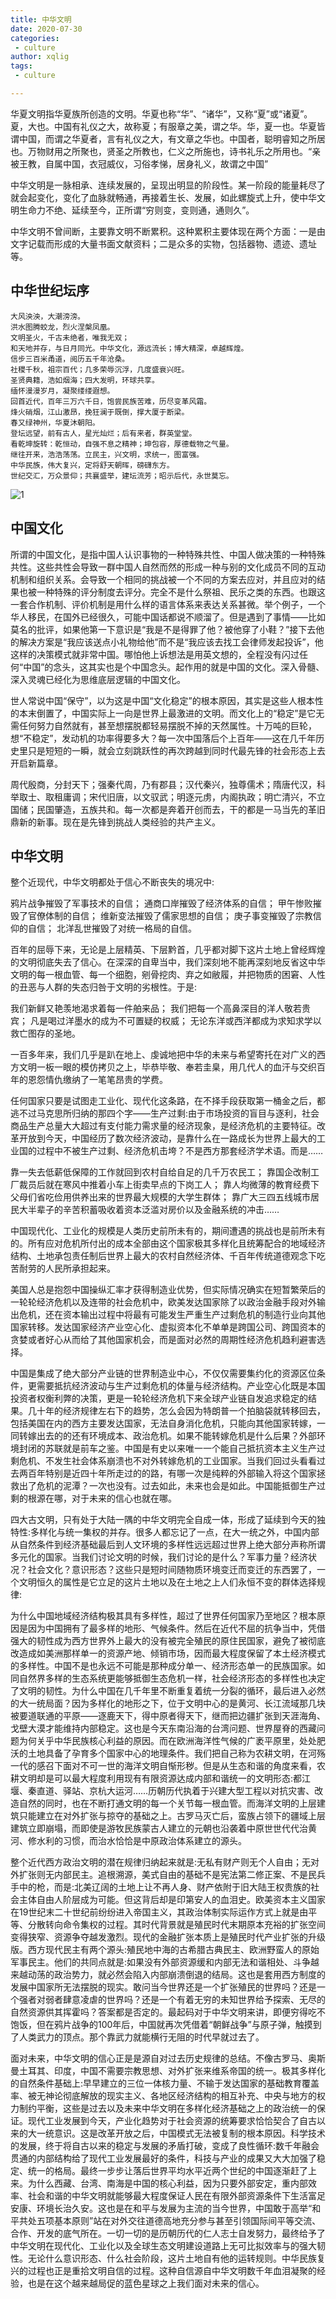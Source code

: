 ```yaml
---
title: 中华文明
date: 2020-07-30
categories:
 - culture
author: xqlig
tags:
 - culture

---
```


华夏文明指华夏族所创造的文明。华夏也称“华”、“诸华”，又称“夏”或“诸夏”。
夏，大也。中国有礼仪之大，故称夏；有服章之美，谓之华。华，夏一也。华夏皆谓中国，而谓之华夏者，言有礼仪之大，有文章之华也。中国者，聪明睿知之所居也。万物财用之所聚也，贤圣之所教也，仁义之所施也，诗书礼乐之所用也。“亲被王教，自属中国，衣冠威仪，习俗孝悌，居身礼义，故谓之中国”

中华文明是一脉相承、连续发展的，呈现出明显的阶段性。某一阶段的能量耗尽了就会起变化，变化了血脉就畅通，再接着生长、发展，如此螺旋式上升，使中华文明生命力不绝、延续至今，正所谓“穷则变，变则通，通则久”。

中华文明不曾间断，主要靠文明不断累积。这种累积主要体现在两个方面：一是由文字记载而形成的大量书面文献资料；二是众多的实物，包括器物、遗迹、遗址等。

<!-- more -->

## 中华世纪坛序

```
大风泱泱，大潮滂滂。
洪水图腾蛟龙，烈火涅槃凤凰。
文明圣火，千古未绝者，唯我无双；
和天地并存，与日月同光。中华文化，源远流长；博大精深，卓越辉煌。
信步三百米甬道，阅历五千年沧桑。
社稷千秋，祖宗百代；几多荣辱沉浮，几度盛衰兴旺。
圣贤典籍，浩如烟海；四大发明，环球共享。
缅怀漫漫岁月，凝聚缕缕遐想。
回首近代，百年三万六千日，饱尝民族苦难，历尽变革风霜。
烽火硝烟，江山激昂，挽狂澜于既倒，撑大厦于断梁。
春又绿神州，华夏沐朝阳。
登坛远望，前有古人，星光灿烂；后有来者，群英堂堂。
看乾坤旋转：乾恒动，自强不息之精神；坤包容，厚德载物之气量。
继往开来，浩浩荡荡。立民主，兴文明，求统一，图富强。
中华民族，伟大复兴，定将舒天朝晖，磅礴东方。
世纪交汇，万众景仰；共襄盛举，建坛流芳；昭示后代，永世莫忘。
```

![1](../images/cul-1.jpg)

## 中国文化

所谓的中国文化，是指中国人认识事物的一种特殊共性、中国人做决策的一种特殊共性。这些共性会导致一群中国人自然而然的形成一种与别的文化成员不同的互动机制和组织关系。会导致一个相同的挑战被一个不同的方案去应对，并且应对的结果也被一种特殊的评分制度去评分。完全不是什么祭祖、民乐之类的东西。也跟这一套合作机制、评价机制是用什么样的语言体系来表达关系甚微。举个例子，一个华人移民，在国外已经很久，可能中国话都说不顺溜了。但是遇到了事情——比如莫名的批评，如果他第一下意识是“我是不是得罪了他？被他穿了小鞋？”接下去他的解决方案是“我应该送点小礼物给他”而不是“我应该去找工会律师发起投诉”，他这样的决策模式就非常中国。哪怕他上诉想法是用英文想的，全程没有闪过任何“中国”的念头，这其实也是个中国念头。起作用的就是中国的文化。深入骨髓、深入灵魂已经化为思维底层逻辑的中国文化。


世人常说中国“保守”，以为这是中国“文化稳定”的根本原因，其实是这些人根本性的本末倒置了，中国实际上一向是世界上最激进的文明。而文化上的“稳定”是它无需任何努力自然就有，甚至想摆脱都轻易摆脱不掉的天然属性。十万吨的巨轮，想“不稳定”，发动机的功率得要多大？每一次中国落后个上百年——这在几千年历史里只是短短的一瞬，就会立刻跳跃性的再次跨越到同时代最先锋的社会形态上去开启新篇章。

周代殷商，分封天下；强秦代周，乃有郡县；汉代秦兴，独尊儒术；隋唐代汉，科举取士、取租庸调；宋代旧唐，以文驭武；明逐元虏，内阁执政；明亡清兴，不立国储；民国肇造，五族共和。每一次都是奔着开创而去，干的都是一马当先的革旧鼎新的新事。现在是先锋到挑战人类经验的共产主义。

## 中华文明

整个近现代，中华文明都处于信心不断丧失的境况中:

鸦片战争摧毁了军事技术的自信；
通商口岸摧毁了经济体系的自信；
甲午惨败摧毁了官僚体制的自信；
维新变法摧毁了儒家思想的自信；
庚子事变摧毁了宗教信仰的自信；
北洋乱世摧毁了对统一格局的自信。

百年的屈辱下来，无论是上层精英、下层黔首，几乎都对脚下这片土地上曾经辉煌的文明彻底失去了信心。在深深的自卑当中，我们深刻地不能再深刻地反省这中华文明的每一根血管、每一个细胞，剜骨挖肉、弃之如敝履，并把物质的困窘、人性的丑恶与人群的失态归咎于文明的劣根性。于是:

我们新鲜又艳羡地渴求着每一件舶来品；
我们把每一个高鼻深目的洋人敬若贵宾；
凡是喝过洋墨水的成为不可置疑的权威；
无论东洋或西洋都成为求知求学以救亡图存的圣地。

一百多年来，我们几乎是趴在地上、虔诚地把中华的未来与希望寄托在对广义的西方文明一板一眼的模仿拷贝之上，毕恭毕敬、奉若圭臬，用几代人的血汗与交织百年的恩怨情仇缴纳了一笔笔昂贵的学费。

任何国家只要是试图走工业化、现代化这条路，在不择手段获取第一桶金之后，都逃不过马克思所归纳的那四个字——生产过剩:由于市场投资的盲目与逐利，社会商品生产总量大大超过有支付能力需求量的经济现象，是经济危机的主要特征。改革开放到今天，中国经历了数次经济波动，是靠什么在一路成长为世界上最大的工业国的过程中不被生产过剩、经济危机击垮？不是西方那套经济学术语。而是……

靠一失去低薪低保障的工作就回到农村自给自足的几千万农民工；
靠国企改制工厂裁员后就在寒风中推着小车上街卖早点的下岗工人；
靠人均微薄的教育经费下父母们省吃俭用供养出来的世界最大规模的大学生群体；
靠广大三四五线城市居民大半辈子的辛苦积蓄吸收着资本泛滥对房价以及金融系统的冲击……

中国现代化、工业化的规模是人类历史前所未有的，期间遭遇的挑战也是前所未有的。所有应对危机所付出的成本全部由这个国家极其多样化且统筹配合的地域经济结构、土地承包责任制后世界上最大的农村自然经济体、千百年传统道德观念下吃苦耐劳的人民所承担起来。

美国人总是抱怨中国操纵汇率才获得制造业优势，但实际情况确实在短暂繁荣后的一轮轮经济危机以及连带的社会危机中，欧美发达国家除了以政治金融手段对外输出危机，还在资本输出过程中将最有可能发生严重生产过剩危机的制造行业向其他国家转移。发达国家经济产业空心化、虚拟资本化不单单是跨国公司、跨国资本的贪婪或者好心从而给了其他国家机会，而是面对必然的周期性经济危机趋利避害选择。

中国是集成了绝大部分产业链的世界制造业中心，不仅仅需要集约化的资源区位条件，更需要抵抗经济波动与生产过剩危机的体量与经济结构。产业空心化既是本国投资者权衡利弊的决策，更是一轮轮经济危机下来全球产业链自发追求稳定的结果。几十年的经济规律左右下的趋势，怎么会因为特朗普一个拍脑袋就转移回去，包括美国在内的西方主要发达国家，无法自身消化危机，只能向其他国家转嫁，一同转嫁出去的的还有环境成本、政治危机。如果不能转嫁危机是什么后果？外部环境封闭的苏联就是前车之鉴。中国是有史以来唯一一个能自己抵抗资本主义生产过剩危机、不发生社会体系崩溃也不对外转嫁危机的工业国家。当我们回过头看看过去两百年特别是近四十年所走过的的路，有哪一次是纯粹的外部输入将这个国家拯救出了危机的泥潭？一次也没有。过去如此，未来也会是如此。中国能抵御生产过剩的根源在哪，对于未来的信心也就在哪。

四大古文明，只有处于大陆一隅的中华文明完全自成一体，形成了延续到今天的独特性:多样化与统一集权的并存。很多人都忘记了一点，在大一统之外，中国内部从自然条件到经济基础最后到人文环境的多样性远远超过世界上绝大部分声称所谓多元化的国家。当我们讨论文明的时候，我们讨论的是什么？军事力量？经济状况？社会文化？意识形态？这些只是短时间随物质环境变迁而变迁的东西罢了，一个文明恒久的属性是它立足的这片土地以及在土地之上人们永恒不变的群体选择规律:

为什么中国地域经济结构极其具有多样性，超过了世界任何国家乃至地区？根本原因是因为中国拥有了最多样的地形、气候条件。然后在近代不屈的抗争当中，凭借强大的韧性成为西方世界外上最大的没有被完全殖民的原住民国家，避免了被彻底改造成如美洲那样单一的资源产地、倾销市场，因而最大程度保留了本土经济模式的多样性。中国不是也永远不可能是那种成分单一、经济形态单一的民族国家。如同自然界多样的生态系统更能够抵御生态危机一样，社会经济形态的多样性也决定了文明的韧性。为什么中国在几千年里不断重复着统一分裂的循环，最后进入必然的大一统局面？因为多样化的地形之下，位于文明中心的是黄河、长江流域那几块被要道联通的平原——逐鹿天下，得中原者得天下，继而把边疆扩张到天涯海角、戈壁大漠才能维持内部稳定。这也是今天东南沿海的台湾问题、世界屋脊的西藏问题为何关乎中华民族核心利益的原因。而在欧洲海洋性气候的广袤平原里，处处肥沃的土地具备了孕育多个国家中心的地理条件。我们把自己称为农耕文明，在河殇一代的感召下面对不可一世的海洋文明自惭形秽。但是从生态和谐的角度来看，农耕文明却是可以最大程度利用现有有限资源达成内部和谐统一的文明形态:都江堰、秦直道、驿站、京杭大运河……历朝历代执着于兴建大型工程以对抗灾害、改造自然的同时，也在不断打通文明的每一个关节每一根血管。而海洋文明的上层建筑只能建立在对外扩张与掠夺的基础之上。古罗马灭亡后，蛮族占领下的疆域上层建筑立即崩塌，而即使是游牧民族蒙古人建立的元朝也沿袭着中原世世代代治黄河、修水利的习惯，而治水恰恰是中原政治体系建立的源头。

整个近代西方政治文明的潜在规律归纳起来就是:无私有财产则无个人自由；无对外扩张则无内部民主。追根溯源，美式自由的基础不是宪法第二修正案、不是民兵手中的枪，而是:北美辽阔的土地上让不再人身、财产依附于旧大陆王权贵族的社会主体自由人阶层成为可能。但这背后却是印第安人的血泪史。欧美资本主义国家在19世纪末二十世纪前纷纷进入帝国主义，其政治体制实际运作方式上就是由平等、分散转向命令集权的过程。其时代背景就是殖民时代末期原本充裕的扩张空间变得狭窄、资源争夺越发激烈。现代的金融扩张本质上是殖民时代产业扩张的升级版。西方现代民主有两个源头:殖民地中海的古希腊古典民主、欧洲野蛮人的原始军事民主。他们的共同点就是:如果没有外部资源缓和内部无法和谐相处、斗争越来越动荡的政治势力，就必然会陷入内部崩溃倒退的结局。这也是套用西方制度的发展中国家所无法摆脱的现实。敢问当今世界还是一个扩张殖民的世界吗？还是一个强者对弱者肆意凌虐的世界吗？还是一个有着无穷的未知世界给予探索、无尽的自然资源供其挥霍吗？答案都是否定的。最起码对于中华文明来讲，即便穷得吃不饱饭，但在鸦片战争的100年后，中国就再次凭借着“朝鲜战争”与原子弹，触摸到了人类武力的顶点。那个靠武力就能横行无阻的时代早就过去了。

面对未来，中华文明的信心正是是源自对过去历史规律的总结。不像古罗马、奥斯曼土耳其、印度，中国不需要宗教思想、对外扩张来维系帝国的统一。极其多样化的自然条件基础上:早早建立的三位一体核力量、不输于发达国家的基础教育覆盖率、被无神论彻底解放的现实主义、各地区经济结构的相互补充、中央与地方的权力制约平衡，这些是过去以及未来中华文明在多样化经济基础之上的政治统一的保证。现代工业发展到今天，产业化趋势对于社会资源的统筹要求恰恰契合了自古以来的大一统意识。这是改革开放之后，中国模式无法被复制的根本原因。科学技术的发展，终于将自古以来的稳定与发展的矛盾打破，变成了良性循环:数千年融会贯通的内部结构给了现代工业发展最好的条件，科技与产业的成果又大大加强了稳定、统一的格局。最终一步步让落后世界平均水平近两个世纪的中国逐渐赶了上来。为什么西藏、台湾、南海是中国的核心利益，因为只要外部安定，重内部效率、社会和谐的中华文明就能够最大程度保证人民在有限外部资源条件下生活富足安康、环境长治久安。这也是在和平与发展为主流的当今世界，中国敢于高举“和平共处五项基本原则”站在对外交往道德高地充分参与甚至引领国际间平等交流、合作、开发的底气所在。一切一切的是历朝历代的仁人志士自发努力，最终给予了中华文明在现代化、工业化以及全球生态文明建设道路上无可比拟效率与的强大韧性。无论什么意识形态、什么社会阶段，这片土地自有他的运转规则。中华民族复兴的过程也正是重拾文明自信的过程。这种自信源自中华文明数千年血泪凝聚的经验，也是在这个越来越局促的蓝色星球之上我们面对未来的信心。
